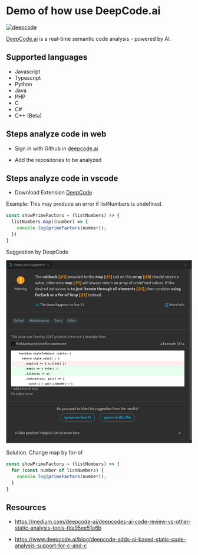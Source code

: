 # Demo of how use DeepCode.ai

[![deepcode](https://www.deepcode.ai/api/gh/badge?key=eyJhbGciOiJIUzI1NiIsInR5cCI6IkpXVCJ9.eyJwbGF0Zm9ybTEiOiJnaCIsIm93bmVyMSI6IkFsYmVydG9DcnV6THVpcyIsInJlcG8xIjoiRGVlcENvZGUtY29kZUFuYWx5c2lzIiwiaW5jbHVkZUxpbnQiOmZhbHNlLCJhdXRob3JJZCI6MjkyNDgsImlhdCI6MTYxODkzNzE4OH0.4k2IDqI768aVQelqTLgLmEwsXFAd-GYX2_KcTsWZAbY)](https://www.deepcode.ai/app/gh/AlbertoCruzLuis/DeepCode-codeAnalysis/_/dashboard?utm_content=gh%2FAlbertoCruzLuis%2FDeepCode-codeAnalysis)

[DeepCode.ai](https://www.deepcode.ai/) is a real-time semantic code analysis - powered by AI.

## Supported languages
- Javascript
- Typescript
- Python
- Java
- PHP
- C
- C#
- C++ (Beta)

## Steps analyze code in web

- Sign in with Github in [deepcode.ai](https://www.deepcode.ai/cloud-login)

- Add the repositories to be analyzed

## Steps analyze code in vscode

- Download Extension [DeepCode](https://marketplace.visualstudio.com/items?itemName=DeepCode.deepcode)

Example: This may produce an error if listNumbers is undefined.

```js
const showPrimeFactors = (listNumbers) => {
  listNumbers.map((number) => {
    console.log(primeFactors(number));
  })
}
```

Suggestion by DeepCode

![](assets/mapSuggestion.png)

Solution: Change map by for-of

```js
const showPrimeFactors = (listNumbers) => {
  for (const number of listNumbers) {
    console.log(primeFactors(number));
  }
}
```

## Resources
- https://medium.com/deepcode-ai/deepcodes-ai-code-review-vs-other-static-analysis-tools-fda95ee51e6b

- https://www.deepcode.ai/blog/deepcode-adds-ai-based-static-code-analysis-support-for-c-and-c





